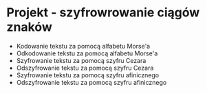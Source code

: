 # Projekt - szyfrowrowanie ciągów znaków

- Kodowanie tekstu za pomocą alfabetu Morse'a
- Odkodowanie tekstu za pomocą alfabetu Morse'a
- Szyfrowanie tekstu za pomocą szyfru Cezara
- Odszyfrowanie tekstu za pomocą szyfru Cezara
- Szyfrowanie tekstu za pomocą szyfru afinicznego
- Odszyfrowanie tekstu za pomocą szyfru afinicznego
